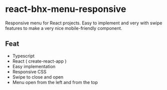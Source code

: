 # react-bhx-menu-responsive

Responsive menu for React projects. Easy to implement and very with swipe features to make a very nice mobile-friendly component.

## Feat

- Typescript
- React ( create-react-app )
- Easy implementation
- Responsive CSS
- Swipe to close and open
- Menu open from the left and from the top